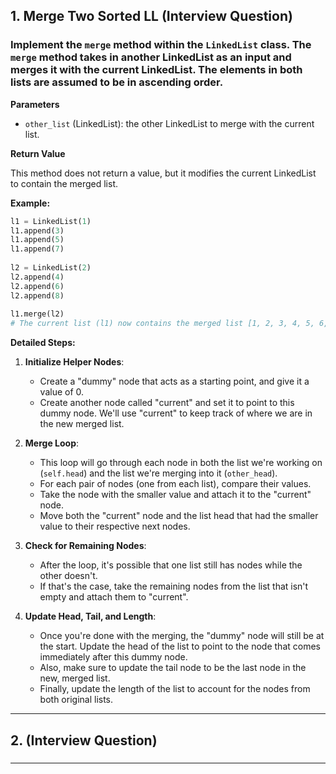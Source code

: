 ## 1. Merge Two Sorted LL (**Interview Question**)

### Implement the `merge` method within the `LinkedList` class. The `merge` method takes in another LinkedList as an input and merges it with the current LinkedList. The elements in both lists are assumed to be in ascending order.

**Parameters**

- `other_list` (LinkedList): the other LinkedList to merge with the current list.

**Return Value**

This method does not return a value, but it modifies the current LinkedList to contain the merged list.

**Example:**

```python
l1 = LinkedList(1)
l1.append(3)
l1.append(5)
l1.append(7)
 
l2 = LinkedList(2)
l2.append(4)
l2.append(6)
l2.append(8)
 
l1.merge(l2)
# The current list (l1) now contains the merged list [1, 2, 3, 4, 5, 6, 7, 8]
```

**Detailed Steps:**

1. **Initialize Helper Nodes**:
   - Create a "dummy" node that acts as a starting point, and give it a value of 0.
   - Create another node called "current" and set it to point to this dummy node. We'll use "current" to keep track of where we are in the new merged list.

2. **Merge Loop**:
   - This loop will go through each node in both the list we're working on (`self.head`) and the list we're merging into it (`other_head`).
   - For each pair of nodes (one from each list), compare their values.
   - Take the node with the smaller value and attach it to the "current" node.
   - Move both the "current" node and the list head that had the smaller value to their respective next nodes.

3. **Check for Remaining Nodes**:
   - After the loop, it's possible that one list still has nodes while the other doesn't.
   - If that's the case, take the remaining nodes from the list that isn't empty and attach them to "current".

4. **Update Head, Tail, and Length**:
   - Once you're done with the merging, the "dummy" node will still be at the start. Update the head of the list to point to the node that comes immediately after this dummy node.
   - Also, make sure to update the tail node to be the last node in the new, merged list.
   - Finally, update the length of the list to account for the nodes from both original lists.

-----------------------------------------------------------------------------------------



## 2.  (**Interview Question**)

### 

-----------------------------------------------------------------------------------------
